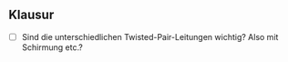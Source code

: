 ## Klausur
- [ ] Sind die unterschiedlichen Twisted-Pair-Leitungen wichtig? Also mit Schirmung etc.?